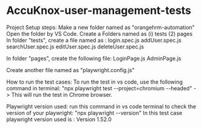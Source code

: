 # AccuKnox-user-management-tests
Project Setup steps:
Make a new folder named as "orangehrm-automation"
Open the folder by VS Code.
Create a Folders named as (i) tests (2) pages
In folder "tests", create a file named as :
 login.spec.js
 addUser.spec.js
 searchUser.spec.js
 editUser.spec.js
 deleteUser.spec.js

 In folder "pages", create the following file:
 LoginPage.js
 AdminPage.js
 
 Create another file named as "playwright.config.js"

 How to run the test cases:
 To run the test in vs code, use the following command in terminal:
 "npx playwright test --project=chromium --headed"  -> This will run the test in Chrome browser.

 Playwright version used:
 run this command in vs code terminal to check the version of your playwright:  "npx playwright --version"
 In this test case playwright version used is : Version 1.52.0
